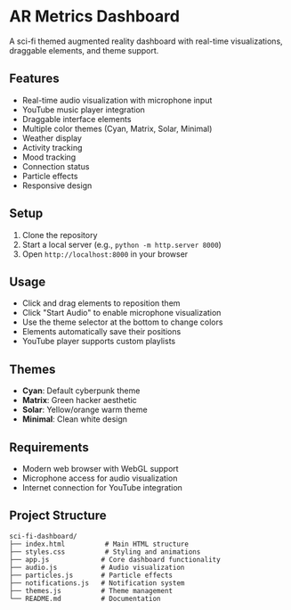 # AR Metrics Dashboard

A sci-fi themed augmented reality dashboard with real-time visualizations, draggable elements, and theme support.

## Features

- Real-time audio visualization with microphone input
- YouTube music player integration
- Draggable interface elements
- Multiple color themes (Cyan, Matrix, Solar, Minimal)
- Weather display
- Activity tracking
- Mood tracking
- Connection status
- Particle effects
- Responsive design

## Setup

1. Clone the repository
2. Start a local server (e.g., `python -m http.server 8000`)
3. Open `http://localhost:8000` in your browser

## Usage

- Click and drag elements to reposition them
- Click "Start Audio" to enable microphone visualization
- Use the theme selector at the bottom to change colors
- Elements automatically save their positions
- YouTube player supports custom playlists

## Themes

- **Cyan**: Default cyberpunk theme
- **Matrix**: Green hacker aesthetic
- **Solar**: Yellow/orange warm theme
- **Minimal**: Clean white design

## Requirements

- Modern web browser with WebGL support
- Microphone access for audio visualization
- Internet connection for YouTube integration

## Project Structure

```
sci-fi-dashboard/
├── index.html          # Main HTML structure
├── styles.css          # Styling and animations
├── app.js             # Core dashboard functionality
├── audio.js           # Audio visualization
├── particles.js       # Particle effects
├── notifications.js   # Notification system
├── themes.js          # Theme management
└── README.md          # Documentation
```
